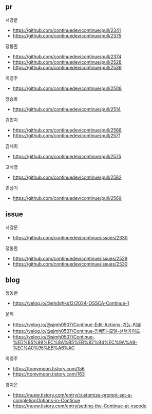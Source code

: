 ## pr
서강문
- https://github.com/continuedev/continue/pull/2341
- https://github.com/continuedev/continue/pull/2375

정동환
- https://github.com/continuedev/continue/pull/2374
- https://github.com/continuedev/continue/pull/2528
- https://github.com/continuedev/continue/pull/2539

이영주
- https://github.com/continuedev/continue/pull/2508

정승화
- https://github.com/continuedev/continue/pull/2514

김민지
- https://github.com/continuedev/continue/pull/2568
- https://github.com/continuedev/continue/pull/2571

김세희
- https://github.com/continuedev/continue/pull/2575

고석영
- https://github.com/continuedev/continue/pull/2582

민상기
- https://github.com/continuedev/continue/pull/2569


## issue
서강문
- https://github.com/continuedev/continue/issues/2330

정동환
- https://github.com/continuedev/continue/issues/2529
- https://github.com/continuedev/continue/issues/2530


## blog
정동환
- https://velog.io/@ehdghks12/2024-OSSCA-Continue-1

문희
- https://velog.io/@sjmh0507/Continue-Edit-Actions-기능-리뷰
- https://velog.io/@sjmh0507/Continue-임베딩-모델-선택가이드
- https://velog.io/@sjmh0507/Continue-%ED%95%99%EC%8A%B5%EB%82%B4%EC%9A%A9-%EC%A0%95%EB%A6%AC

이영주
- https://tomymoon.tistory.com/156
- https://tomymoon.tistory.com/163

왕지은
- https://nuew.tistory.com/entry/customize-prompt-set-a-completionOptions-in-Continue
- https://nuew.tistory.com/entry/setting-the-Continue-at-vscode
